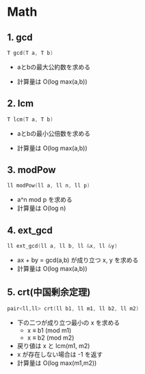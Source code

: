 # Math
## 1. gcd
```cpp
T gcd(T a, T b)
```
- aとbの最大公約数を求める

- 計算量は O(log max(a,b))


## 2. lcm
```cpp
T lcm(T a, T b)
```
- aとbの最小公倍数を求める

- 計算量は O(log max(a,b))


## 3. modPow
```cpp
ll modPow(ll a, ll n, ll p)
```
- a^n mod p を求める
- 計算量は O(log n)


## 4. ext_gcd
```cpp
ll ext_gcd(ll a, ll b, ll &x, ll &y)
```
- ax + by = gcd(a,b) が成り立つ x, y を求める
- 計算量は O(log max(a,b))


## 5. crt(中国剰余定理)
```cpp
pair<ll,ll> crt(ll b1, ll m1, ll b2, ll m2)
```
- 下の二つが成り立つ最小の x を求める
  - x ≡ b1 (mod m1)
  - x ≡ b2 (mod m2)
- 戻り値は x と lcm(m1, m2)
- x が存在しない場合は -1 を返す
- 計算量は O(log max(m1,m2))